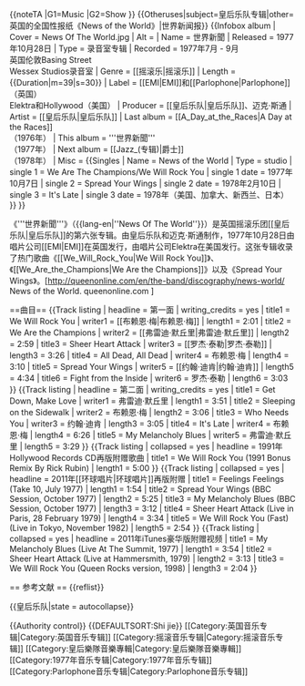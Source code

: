 {{noteTA
|G1=Music
|G2=Show
}}
{{Otheruses|subject=皇后乐队专辑|other=英国的全国性报纸《News of the World》|世界新闻报}}
{{Infobox album
| Cover = News Of The World.jpg
| Alt =
| Name = 世界新聞
| Released = 1977年10月28日
| Type = 录音室专辑
| Recorded = 1977年7月 - 9月<br />英国伦敦Basing Street<br />Wessex Studios录音室
| Genre = [[摇滚乐|摇滚乐]]
| Length = {{Duration|m=39|s=30}}
| Label = [[EMI|EMI]]和[[Parlophone|Parlophone]]（英国）<br />Elektra和Hollywood（美国）
| Producer = [[皇后乐队|皇后乐队]]、迈克·斯通 
| Artist = [[皇后乐队|皇后乐队]]
| Last album = [[A_Day_at_the_Races|A Day at the Races]]<br />（1976年）
| This album = '''世界新聞'''<br />（1977年）
| Next album = [[Jazz_(专辑)|爵士]]<br />（1978年）
| Misc =
{{Singles
 | Name = News of the World
 | Type = studio
 | single 1 = We Are The Champions/We Will Rock You
 | single 1 date = 1977年10月7日
 | single 2 = Spread Your Wings
 | single 2 date = 1978年2月10日
 | single 3 = It's Late
 | single 3 date = 1978年（美国、加拿大、新西兰、日本）
 }}
}}

《'''世界新聞'''》（{{lang-en|''News Of The World''}}）是英国摇滚乐团[[皇后乐队|皇后乐队]]的第六张专辑。由皇后乐队和迈克·斯通制作，1977年10月28日由唱片公司[[EMI|EMI]]在英国发行，由唱片公司Elektra在美国发行。这张专辑收录了热门歌曲《[[We_Will_Rock_You|We Will Rock You]]》、《[[We_Are_the_Champions|We Are the Champions]]》以及《Spread Your Wings》。<ref>[http://queenonline.com/en/the-band/discography/news-world/ News of the World. queenonline.com ]</ref>

==曲目==
{{Track listing
| headline        = 第一面
| writing_credits = yes
| title1          = We Will Rock You
| writer1         = [[布赖恩·梅|布赖恩·梅]]
| length1         = 2:01
| title2          = We Are the Champions
| writer2         = [[弗雷迪·默丘里|弗雷迪·默丘里]]
| length2         = 2:59
| title3          = Sheer Heart Attack
| writer3         = [[罗杰·泰勒|罗杰·泰勒]]
| length3         = 3:26
| title4          = All Dead, All Dead
| writer4         = 布赖恩·梅
| length4         = 3:10
| title5          = Spread Your Wings
| writer5         = [[约翰·迪肯|约翰·迪肯]]
| length5         = 4:34
| title6          = Fight from the Inside
| writer6         = 罗杰·泰勒
| length6         = 3:03
}}
{{Track listing
| headline        = 第二面
| writing_credits = yes
| title1          = Get Down, Make Love
| writer1         = 弗雷迪·默丘里
| length1         = 3:51
| title2          = Sleeping on the Sidewalk
| writer2         = 布赖恩·梅
| length2         = 3:06
| title3          = Who Needs You
| writer3         = 约翰·迪肯
| length3         = 3:05
| title4          = It's Late
| writer4         = 布赖恩·梅
| length4         = 6:26
| title5          = My Melancholy Blues
| writer5         = 弗雷迪·默丘里
| length5         = 3:29
}}
{{Track listing
| collapsed = yes
| headline = 1991年Hollywood Records CD再版附赠歌曲
| title1          = We Will Rock You (1991 Bonus Remix By Rick Rubin)
| length1         = 5:00
}}
{{Track listing
| collapsed = yes
| headline = 2011年[[环球唱片|环球唱片]]再版附赠
| title1               = Feelings Feelings (Take 10, July 1977)
| length1           = 1:54
| title2               = Spread Your Wings (BBC Session, October 1977)
| length2           = 5:25
| title3               = My Melancholy Blues (BBC Session, October 1977)
| length3           = 3:12
| title4               = Sheer Heart Attack (Live in Paris, 28 February 1979)
| length4           = 3:34
| title5               = We Will Rock You (Fast) (Live in Tokyo, November 1982)
| length5           = 2:54
}}
{{Track listing
| collapsed = yes
| headline = 2011年iTunes豪华版附赠视频
| title1               = My Melancholy Blues (Live At The Summit, 1977)
| length1           = 3:54
| title2               = Sheer Heart Attack (Live at Hammersmith, 1979)
| length2           = 3:13
| title3               = We Will Rock You (Queen Rocks version, 1998)
| length3           = 2:04
}}

== 参考文献 ==
{{reflist}}

{{皇后乐队|state = autocollapse}}

{{Authority control}}
{{DEFAULTSORT:Shi jie}}
[[Category:英国音乐专辑|Category:英国音乐专辑]]
[[Category:摇滚音乐专辑|Category:摇滚音乐专辑]]
[[Category:皇后樂隊音樂專輯|Category:皇后樂隊音樂專輯]]
[[Category:1977年音乐专辑|Category:1977年音乐专辑]]
[[Category:Parlophone音乐专辑|Category:Parlophone音乐专辑]]